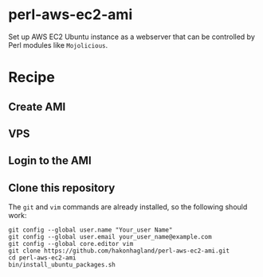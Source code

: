 # perl-aws-ec2-ami

Set up AWS EC2 Ubuntu instance as a webserver that can be controlled by Perl
modules like `Mojolicious`. 

# Recipe

## Create AMI

## VPS

## Login to the AMI

## Clone this repository

The `git` and `vim` commands are already installed, so the following should work:

```
git config --global user.name "Your_user Name"
git config --global user.email your_user_name@example.com
git config --global core.editor vim
git clone https://github.com/hakonhagland/perl-aws-ec2-ami.git
cd perl-aws-ec2-ami
bin/install_ubuntu_packages.sh
```
